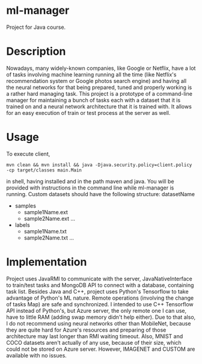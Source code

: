 # ml-manager
Project for Java course.

# Description
Nowadays, many widely-known companies, like Google or Netflix, have a lot of tasks involving machine learning running all the time (like Netflix's recommendation system or Google photos search engine) and having all the neural networks for that being prepared, tuned and properly working is a rather hard managing task. This project is a prototype of a command-line manager for maintaining a bunch of tasks each with a dataset that it is trained on and a neural network architecture that it is trained with. It allows for an easy execution of train or test process at the server as well.

# Usage
To execute client, 
```shell
mvn clean && mvn install && java -Djava.security.policy=client.policy -cp target/classes main.Main
```
in shell, having installed and in the path maven and java.
You will be provided with instructions in the command line while ml-manager is running.
Custom datasets should have the following structure:
datasetName
- samples
  - sample1Name.ext
  - sample2Name.ext
  ...
- labels
  - sample1Name.txt
  - sample2Name.txt
  ...

# Implementation
Project uses JavaRMI to communicate with the server, JavaNativeInterface to train/test tasks and MongoDB API to connect with a database, containing task list. Besides Java and C++, project uses Python's Tensorflow to take advantage of Python's ML nature. Remote operations (involving the change of tasks Map) are safe and synchronized.
I intended to use C++ Tensorflow API instead of Python's, but Azure server, the only remote one I can use, have to little RAM (adding swap memory didn't help either). Due to that also, I do not recommend using neural networks other than MobileNet, because they are quite hard for Azure's resources and preparing of those architecture may last longer than RMI waiting timeout. Also, MNIST and COCO datasets aren't actually of any use, because of their size, which could not be stored on Azure server. However, IMAGENET and CUSTOM are available with no issues.
